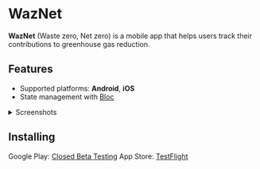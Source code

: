 # WazNet

**WazNet** (Waste zero, Net zero) is a mobile app that helps users track their contributions to greenhouse gas reduction.

## Features

- Supported platforms: **Android**, **iOS**
- State management with [Bloc]()

<details>
<summary>Screenshots</summary>
</details>

## Installing

Google Play: [Closed Beta Testing]()
App Store: [TestFlight]()

